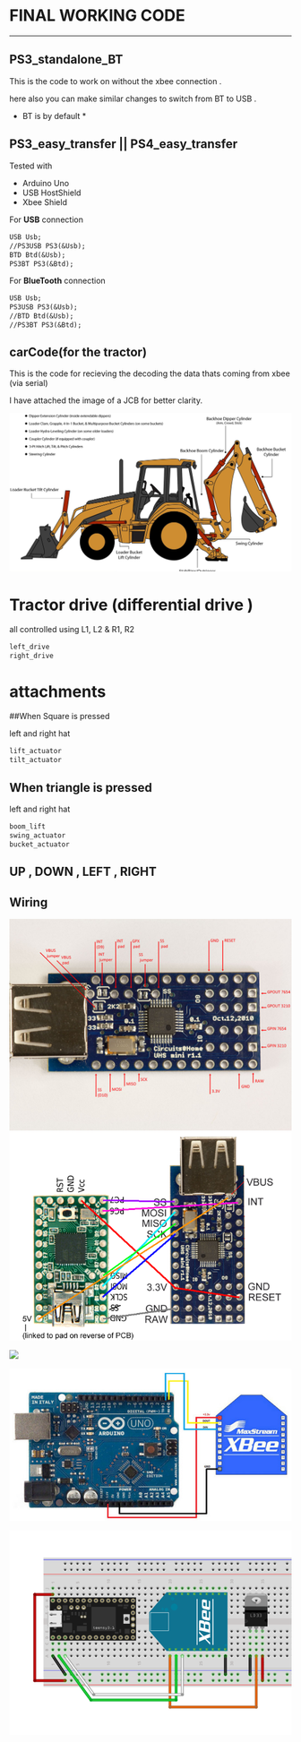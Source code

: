 # FINAL WORKING CODE
--------------------------------------

## PS3_standalone_BT

This is the code to work on without the xbee connection .

here also you can make similar changes to switch from BT to USB . 
* BT is by default *

## PS3_easy_transfer || PS4_easy_transfer

Tested with

- Arduino Uno 
- USB HostShield
- Xbee Shield

For **USB** connection 

	USB Usb;
	//PS3USB PS3(&Usb);
	BTD Btd(&Usb);
	PS3BT PS3(&Btd);

For **BlueTooth** connection

	USB Usb;
	PS3USB PS3(&Usb);
	//BTD Btd(&Usb);
	//PS3BT PS3(&Btd);
	

	
## carCode(for the tractor)

This is the code for recieving the decoding the data thats coming from xbee (via serial)

I have attached the image of a JCB for better clarity.

![](../docs/Backhoe-Cylinder-Identification-Diagram.jpg) 




Tractor drive (differential drive )
====================
all controlled using L1, L2 & R1, R2

	left_drive
	right_drive
	
	
attachments 
=========================

##When Square is pressed

left and right hat
	
	lift_actuator
	tilt_actuator
	
## When triangle is pressed 

left and right hat 
	
	boom_lift
	swing_actuator
	bucket_actuator
	
## UP , DOWN , LEFT , RIGHT  


## Wiring 


![](../docs/usb_host_mini.jpg) 
![](../docs/USB_Host_Shield_and_Teensy2.png) 

![](../docs/teen.jpg) 

![](../docs/uno_teensy.jpg)

![](../docs/circuit_diagram.png)
